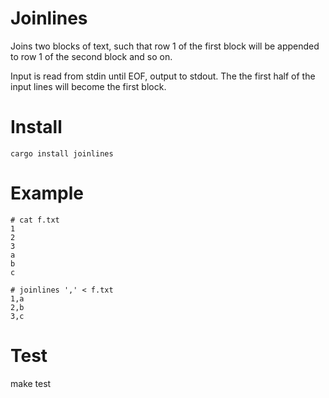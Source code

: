 Joinlines
=========

Joins two blocks of text, such that row 1 of the first block will be appended
to row 1 of the second block and so on.

Input is read from stdin until EOF, output to stdout. The the first half of the
input lines will become the first block.

Install
=======

    cargo install joinlines

Example
=======

    # cat f.txt
    1
    2
    3
    a
    b
    c

    # joinlines ',' < f.txt
    1,a
    2,b
    3,c


Test
====

  make test
